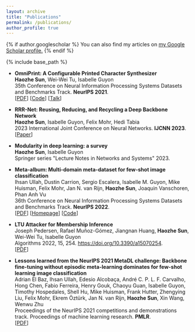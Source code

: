 ```yaml
---
layout: archive
title: "Publications"
permalink: /publications/
author_profile: true
---
```


{% if author.googlescholar %}
  You can also find my articles on <u><a href="{{author.googlescholar}}">my Google Scholar profile</a>.</u>
{% endif %}

{% include base_path %}

- **OmniPrint: A Configurable Printed Character Synthesizer**
  <br>
  **Haozhe Sun**, Wei-Wei Tu, Isabelle Guyon
  <br>
  35th Conference on Neural Information Processing Systems Datasets and Benchmarks Track. **NeurIPS 2021**.
  <br>
  [[PDF](https://datasets-benchmarks-proceedings.neurips.cc/paper/2021/hash/38b3eff8baf56627478ec76a704e9b52-Abstract-round1.html)] [[Code](https://github.com/SunHaozhe/OmniPrint)] [[Talk](https://nips.cc/virtual/2021/poster/22719)]


- **RRR-Net: Reusing, Reducing, and Recycling a Deep Backbone Network**
  <br>
  **Haozhe Sun**, Isabelle Guyon, Felix Mohr, Hedi Tabia
  <br>
  2023 International Joint Conference on Neural Networks. **IJCNN 2023**.
  <br>
  [[Paper](https://ieeexplore.ieee.org/abstract/document/10191770)] 


- **Modularity in deep learning: a survey**
  <br>
  **Haozhe Sun**, Isabelle Guyon
  <br>
  Springer series "Lecture Notes in Networks and Systems" 2023.


- **Meta-album: Multi-domain meta-dataset for few-shot image classification**
  <br>
  Ihsan Ullah, Dustin Carrion, Sergio Escalera, Isabelle M. Guyon, Mike Huisman, Felix Mohr, Jan N. van Rijn, **Haozhe Sun**, Joaquin Vanschoren, Phan Anh Vu
  <br>
  36th Conference on Neural Information Processing Systems Datasets and Benchmarks Track. **NeurIPS 2022**.
  <br>
  [[PDF](https://openreview.net/forum?id=70_Wx-dON3q)] [[Homepage](https://meta-album.github.io/)] [[Code](https://github.com/ihsaan-ullah/meta-album)]


- **LTU Attacker for Membership Inference**
  <br>
  Joseph Pedersen, Rafael Muñoz-Gómez, Jiangnan Huang, **Haozhe Sun**, Wei-Wei Tu, Isabelle Guyon
  <br>
  Algorithms 2022, 15, 254. https://doi.org/10.3390/a15070254. 
  <br>
  [[PDF](https://www.mdpi.com/1999-4893/15/7/254)] 


- **Lessons learned from the NeurIPS 2021 MetaDL challenge: Backbone fine-tuning without episodic meta-learning dominates for few-shot learning image classification**
  <br>
  Adrian El Baz, Ihsan Ullah, Edesio Alcobaça, André C. P. L. F. Carvalho, Hong Chen, Fabio Ferreira, Henry Gouk, Chaoyu Guan, Isabelle Guyon, Timothy Hospedales, Shell Hu, Mike Huisman, Frank Hutter, Zhengying Liu, Felix Mohr, Ekrem Öztürk, Jan N. van Rijn, **Haozhe Sun**, Xin Wang, Wenwu Zhu
  <br>
  Proceedings of the NeurIPS 2021 competitions and demonstrations track. Proceedings of machine learning research. **PMLR**.
  <br>
  [[PDF](https://proceedings.mlr.press/v176/el-baz22a.html)] 






